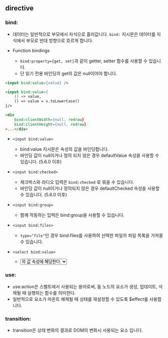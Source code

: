 ## directive

### bind:
- 데이터는 일반적으로 부모에서 자식으로 흘러값니다. `bind:` 지시문은 데이터를 지식에서 부모로 반대 방향으로 흐르게 합니다.

- Function bindings
    - `bind:property={get, set}`과 같이 getter, setter 함수를 사용할 수 있습니다.
    - 단 읽기 전용 바인딩의 get의 값은 null이어야 합니다.

```html
<input bind:value={value} />

<input bind:value={
    () => value,
    () => value = v.toLowerCase()
}/>

<div
    bind:clientWidth={null, redraw}
    bind:clientHeight={null, redraw}
>...</div>
```

- `<input bind:value>`
    - bind:value 지시문은 속성의 값을 바인딩합니다.
    - 바인딩 값이 null이거나 정의 되지 않은 경우 defaultValue 속성을 사용할 수 있습니다. (5.6.0 이후)

- `<input bind:checked>`
    - 체크박스와 라디오 입력은 `bind:checked` 로 묶을 수 있습니다.
    - 바인딩 값이 null이거나 정의되지 않은 경우 defaultChecked 속성을 사용할 수 있습니다. (5.6.0 이후)

- `<input bind:group>`
    - 함께 작동하는 입력은 bind:group을 사용할 수 있습니다.

- `<input bind:files>`
    - `type="file"`인 경우 bind:files를 사용하여 선택한 파일의 파일 목록을 가져올 수 있습니다.

- `<select bind:value>`
    - <select> 값 바인딩은 선택된 <option>의 값 속성에 해당한다.

### use:
- use:action은 스벨트에서 사용되는 용어로써, 돔 노드의 요소가 생성, 업데이트, 삭제될 때 실행되는 함수를 의미한다.
- 일반적으로 요소가 마운트 해제될 때 상태를 재설정할 수 있도록 $effect를 사용합니다.

### transition:
- transition은 상태 변화의 결과로 DOM의 변화시 사용되는 요소 입니다.